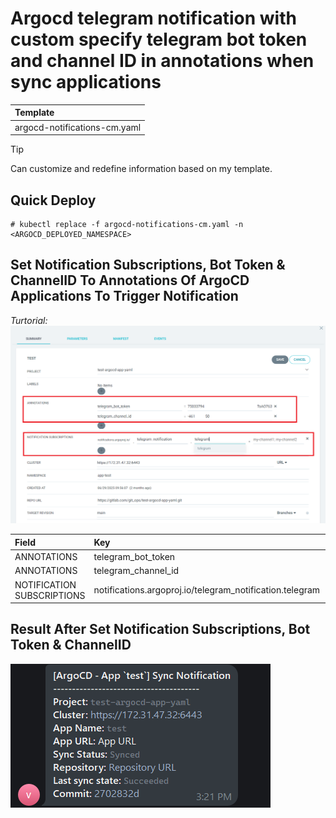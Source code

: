 # Argocd telegram notification with custom specify telegram bot token and channel ID in annotations when sync applications

| Template |
| :--- |
| argocd-notifications-cm.yaml  |

> [!TIP]
> Can customize and redefine information based on my template.

## Quick Deploy
```
# kubectl replace -f argocd-notifications-cm.yaml -n <ARGOCD_DEPLOYED_NAMESPACE>
```

## Set Notification Subscriptions, Bot Token & ChannelID To Annotations Of ArgoCD Applications To Trigger Notification
*Turtorial:*
![Alt Text](config.png)

| Field | Key | VALUE |
| :--- | :--- | :--- |
| ANNOTATIONS | telegram_bot_token | <TELEGRAM_BOT_TOKEN> |
| ANNOTATIONS | telegram_channel_id | <TELEGRAM_CHANNEL_ID> |
| NOTIFICATION SUBSCRIPTIONS | notifications.argoproj.io/telegram_notification.telegram | <BLANK> |

## Result After Set Notification Subscriptions, Bot Token & ChannelID
![Alt Text](message.png)
